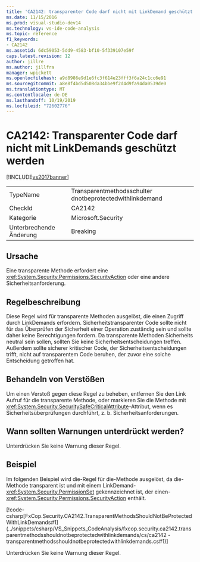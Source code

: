 ```yaml
---
title: 'CA2142: transparenter Code darf nicht mit LinkDemand geschützt werden | Microsoft-Dokumentation'
ms.date: 11/15/2016
ms.prod: visual-studio-dev14
ms.technology: vs-ide-code-analysis
ms.topic: reference
f1_keywords:
- CA2142
ms.assetid: 6dc59053-5dd9-4583-bf10-5f339107e59f
caps.latest.revision: 12
author: jillre
ms.author: jillfra
manager: wpickett
ms.openlocfilehash: a9d8986e9d1e6fc3f614e23fff3f6a24c1cc6e91
ms.sourcegitcommit: a8e8f4bd5d508da34bbe9f2d4d9fa94da0539de0
ms.translationtype: MT
ms.contentlocale: de-DE
ms.lasthandoff: 10/19/2019
ms.locfileid: "72602776"
---
```

# <a name="ca2142-transparent-code-should-not-be-protected-with-linkdemands"></a>CA2142: Transparenter Code darf nicht mit LinkDemands geschützt werden
[!INCLUDE[vs2017banner](../includes/vs2017banner.md)]

|||
|-|-|
|TypeName|Transparentmethodsschulter dnotbeprotectedwithlinkdemand|
|CheckId|CA2142|
|Kategorie|Microsoft.Security|
|Unterbrechende Änderung|Breaking|

## <a name="cause"></a>Ursache
 Eine transparente Methode erfordert eine <xref:System.Security.Permissions.SecurityAction> oder eine andere Sicherheitsanforderung.

## <a name="rule-description"></a>Regelbeschreibung
 Diese Regel wird für transparente Methoden ausgelöst, die einen Zugriff durch LinkDemands erfordern. Sicherheitstransparenter Code sollte nicht für das Überprüfen der Sicherheit einer Operation zuständig sein und sollte daher keine Berechtigungen fordern. Da transparente Methoden Sicherheits neutral sein sollen, sollten Sie keine Sicherheitsentscheidungen treffen. Außerdem sollte sicherer kritischer Code, der Sicherheitsentscheidungen trifft, nicht auf transparentem Code beruhen, der zuvor eine solche Entscheidung getroffen hat.

## <a name="how-to-fix-violations"></a>Behandeln von Verstößen
 Um einen Verstoß gegen diese Regel zu beheben, entfernen Sie den Link Aufruf für die transparente Methode, oder markieren Sie die Methode mit <xref:System.Security.SecuritySafeCriticalAttribute>-Attribut, wenn es Sicherheitsüberprüfungen durchführt, z. b. Sicherheitsanforderungen.

## <a name="when-to-suppress-warnings"></a>Wann sollten Warnungen unterdrückt werden?
 Unterdrücken Sie keine Warnung dieser Regel.

## <a name="example"></a>Beispiel
 Im folgenden Beispiel wird die-Regel für die-Methode ausgelöst, da die-Methode transparent ist und mit einem LinkDemand-<xref:System.Security.PermissionSet> gekennzeichnet ist, der einen-<xref:System.Security.Permissions.SecurityAction> enthält.

 [!code-csharp[FxCop.Security.CA2142.TransparentMethodsShouldNotBeProtectedWithLinkDemands#1](../snippets/csharp/VS_Snippets_CodeAnalysis/fxcop.security.ca2142.transparentmethodsshouldnotbeprotectedwithlinkdemands/cs/ca2142 -transparentmethodsshouldnotbeprotectedwithlinkdemands.cs#1)]

 Unterdrücken Sie keine Warnung dieser Regel.

